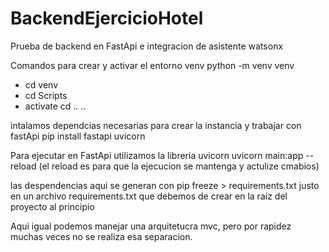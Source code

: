 # BackendEjercicioHotel
Prueba de backend en FastApi e integracion de asistente watsonx

Comandos
para crear y activar el entorno venv
python -m venv venv
- cd venv
- cd Scripts 
- activate
cd .. ..

intalamos dependcias necesarias para crear la instancia y trabajar con fastApi
pip install fastapi uvicorn

Para ejecutar en FastApi 
utilizamos la libreria uvicorn
uvicorn main:app --reload (el reload es para que la ejecucion se mantenga y actulize cmabios)

las despendencias aqui se generan con 
pip freeze > requirements.txt
justo en un archivo requirements.txt que debemos de crear en la raiz del proyecto al principio


Aqui igual podemos manejar una arquitetucra mvc, pero por rapidez muchas veces no se realiza esa separacion.

